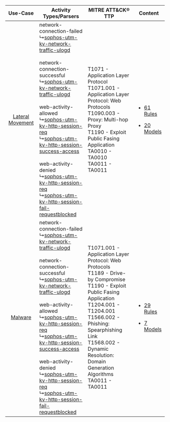 |    Use-Case    | Activity Types/Parsers    | MITRE ATT&CK® TTP    | Content    |
|:----:| ---- | ---- | ---- |
| [Lateral Movement](../../../UseCases/uc_lateral_movement.md) |  network-connection-failed<br> ↳[sophos-utm-kv-network-traffic-ulogd](Ps/pC_sophosutmkvnetworktrafficulogd.md)<br><br> network-connection-successful<br> ↳[sophos-utm-kv-network-traffic-ulogd](Ps/pC_sophosutmkvnetworktrafficulogd.md)<br><br> web-activity-allowed<br> ↳[sophos-utm-kv-http-session-req](Ps/pC_sophosutmkvhttpsessionreq.md)<br> ↳[sophos-utm-kv-http-session-success-access](Ps/pC_sophosutmkvhttpsessionsuccessaccess.md)<br><br> web-activity-denied<br> ↳[sophos-utm-kv-http-session-req](Ps/pC_sophosutmkvhttpsessionreq.md)<br> ↳[sophos-utm-kv-http-session-fail-requestblocked](Ps/pC_sophosutmkvhttpsessionfailrequestblocked.md)<br> | T1071 - Application Layer Protocol<br>T1071.001 - Application Layer Protocol: Web Protocols<br>T1090.003 - Proxy: Multi-hop Proxy<br>T1190 - Exploit Public Fasing Application<br>TA0010 - TA0010<br>TA0011 - TA0011<br>    | [<ul><li>61 Rules</li></ul><ul><li>20 Models</li></ul>](RM/r_m_sophos_sophos_utm_Lateral_Movement.md) |
|          [Malware](../../../UseCases/uc_malware.md)          |  network-connection-failed<br> ↳[sophos-utm-kv-network-traffic-ulogd](Ps/pC_sophosutmkvnetworktrafficulogd.md)<br><br> network-connection-successful<br> ↳[sophos-utm-kv-network-traffic-ulogd](Ps/pC_sophosutmkvnetworktrafficulogd.md)<br><br> web-activity-allowed<br> ↳[sophos-utm-kv-http-session-req](Ps/pC_sophosutmkvhttpsessionreq.md)<br> ↳[sophos-utm-kv-http-session-success-access](Ps/pC_sophosutmkvhttpsessionsuccessaccess.md)<br><br> web-activity-denied<br> ↳[sophos-utm-kv-http-session-req](Ps/pC_sophosutmkvhttpsessionreq.md)<br> ↳[sophos-utm-kv-http-session-fail-requestblocked](Ps/pC_sophosutmkvhttpsessionfailrequestblocked.md)<br> | T1071.001 - Application Layer Protocol: Web Protocols<br>T1189 - Drive-by Compromise<br>T1190 - Exploit Public Fasing Application<br>T1204.001 - T1204.001<br>T1566.002 - Phishing: Spearphishing Link<br>T1568.002 - Dynamic Resolution: Domain Generation Algorithms<br>TA0011 - TA0011<br> | [<ul><li>29 Rules</li></ul><ul><li>7 Models</li></ul>](RM/r_m_sophos_sophos_utm_Malware.md)    |
